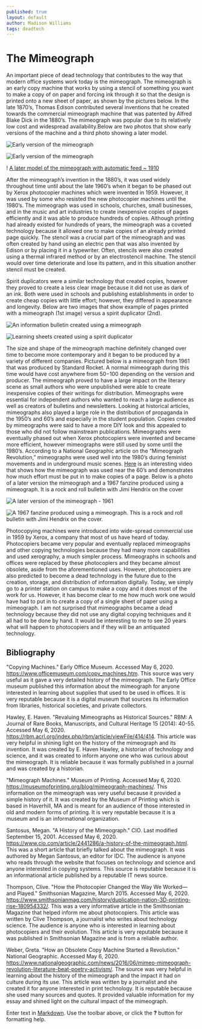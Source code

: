 ```yaml
---
published: true
layout: default
author: Madison Williams
tags: deadtech
---
```

# **The Mimeograph** 

An important piece of dead technology that contributes to the way that modern office systems work today is the mimeograph. The mimeograph is an early copy machine that works by using a stencil of something you want to make a copy of on paper and forcing ink through it so that the design is printed onto a new sheet of paper, as shown by the pictures below. In the late 1870’s, Thomas Edison contributed several inventions that he created towards the commercial mimeograph machine that was patented by Alfred Blake Dick in the 1880’s. The mimeograph was popular due to its relatively low cost and widespread availability.Below are two photos that show early versions of the machine and a third photo showing a later model. 
  
![Early version of the mimeograph](https://www.officemuseum.com/Copying%20Machine%20Page/copy_plate17.jpg) 

![Early version of the mimeograph](https://museumofprinting.org/site/assets/files/1173/mimeo1_copy.jpg)

! [A later model of the mimeograph with automatic feed ~ 1910](https://blog.findmysupplies.co.uk/wp-content/uploads/2018/07/Mimeograph-Machine.jpg)

After the mimeograph’s invention in the 1880’s, it was used widely throughout time until about the late 1960’s when it began to be phased out by Xerox photocopier machines which were invented in 1959. However, it was used by some who resisted the new photocopier machines until the 1980’s. The mimeograph was used in schools, churches, small businesses, and in the music and art industries to create inexpensive copies of pages efficiently and it was able to produce hundreds of copies. Although printing had already existed for hundreds of years, the mimeograph was a coveted technology because it allowed one to make copies of an already printed page quickly. The stencil was a crucial part of the mimeograph and was often created by hand using an electric pen that was also invented by Edison or by placing it in a typewriter. Often, stencils were also created using a thermal infrared method or by an electrostencil machine. The stencil would over time deteriorate and lose its pattern, and in this situation another stencil must be created. 

Spirit duplicators were a similar technology that created copies, however they proved to create a less clear image because it did not use as dark of an ink. Both were used in schools and publishing establishments in order to create cheap copies with little effort; however, they differed in appearance and longevity. Below are two images that show example of pages printed with a mimeograph (1st image) versus a spirit duplicator (2nd).
  
  ![An information bulletin created using a mimeograph](https://blogs.loc.gov/loc/files/2012/10/first_LCIB_ed-221x300.jpg)
  
  ![Learning sheets created using a spirit duplicator](http://gaylelintz.com/wp-content/uploads/2014/04/IMG_4217.jpg)
 
The size and shape of the mimeograph machine definitely changed over time to become more contemporary and it began to be produced by a variety of different companies. Pictured below is a mimeograph from 1961 that was produced by Standard Rocket. A normal mimeograph during this time would have cost anywhere from $50-$100 depending on the version and producer. The mimeograph proved to have a large impact on the literary scene as small authors who were unpublished were able to create inexpensive copies of their writings for distribution. Mimeographs were essential for independent authors who wanted to reach a large audience as well as creators of bulletins and newsletters. Looking at historical articles, mimeographs also played a large role in the distribution of propaganda in the 1950’s and 60’s and especially in the student population. Copies created by mimeographs were said to have a more DIY look and this appealed to those who did not follow mainstream publications. Mimeographs were eventually phased out when Xerox photocopiers were invented and became more efficient, however mimeographs were still used by some until the 1980’s. According to a National Geographic article on the “Mimeograph Revolution,” mimeographs were used well into the 1980’s during feminist movements and in underground music scenes. [Here](https://www.youtube.com/watch?v=gYjj62eGwc8) is an interesting video that shows how the mimeograph was used near the 60’s and demonstrates how much effort must be put in to make copies of a page. Below is a photo of a later version the mimeograph and a 1967 fanzine produced using a mimeograph. It is a rock and roll bulletin with Jimi Hendrix on the cover
  
  ![A later version of the mimeograph - 1961](https://d3h6k4kfl8m9p0.cloudfront.net/stories/F8u7-52ajumDTY.0axlmMw-smallw.jpg)
  
  ![A 1967 fanzine produced using a mimeograph. This is a rock and roll bulletin with Jimi Hendrix on the cover.](https://pleasuresofpasttimes.com/wp-content/uploads/2017/07/UNADJUSTEDNONRAW_thumb_13e8.gif)

Photocopying machines were introduced into wide-spread commercial use in 1959 by Xerox, a company that most of us have heard of today. Photocopiers became very popular and eventually replaced mimeographs and other copying technologies because they had many more capabilities and used xerography, a much simpler process. Mimeographs in schools and offices were replaced by these photocopiers and they became almost obsolete, aside from the aforementioned uses. However, photocopiers are also predicted to become a dead technology in the future due to the creation, storage, and distribution of information digitally. Today, we simply go to a printer station on campus to make a copy and it does most of the work for us. However, it has become clear to me how much work one would have had to put in to create a copy of a single sheet of paper using a mimeograph. I am not surprised that mimeographs became a dead technology because they did not use any digital copying techniques and it all had to be done by hand. It would be interesting to me to see 20 years what will happen to photocopiers and if they will be an antiquated technology.


## Bibliography

"Copying Machines." Early Office Museum. Accessed May 6, 2020. https://www.officemuseum.com/copy_machines.htm.
This source was very useful as it gave a very detailed history of the mimeograph. The Early Office museum published this information about the mimeograph for anyone interested in learning about supplies that used to be used in offices. It is very reputable because it is a digital museum that sources its information from libraries, historical societies, and private collectors.

Hawley, E. Haven. "Revaluing Mimeographs as Historical Sources." RBM: A Journal of Rare Books, Manuscripts, and Cultural Heritage 15 (2014): 40-55. Accessed May 6, 2020. https://rbm.acrl.org/index.php/rbm/article/viewFile/414/414.
This article was very helpful in shining light on the history of the mimeograph and its invention. It was created by E. Haven Hawley, a historian of technology and science, and it was created to inform anyone one who was curious about the mimeograph. It is reliable because it was formally published in a journal and was created by a historian.

"Mimeograph Machines." Museum of Printing. Accessed May 6, 2020. https://museumofprinting.org/blog/mimeograph-machines/.
This information on the mimeograph was very useful because it provided a simple history of it. It was created by the Museum of Printing which is based in Haverhill, MA and is meant for an audience of those interested in old and modern forms of printing. It is very reputable because it is a museum and is an informational organization.

Santosus, Megan. "A History of the Mimeograph." CIO. Last modified September 15, 2001. Accessed May 6, 2020. https://www.cio.com/article/2441286/a-history-of-the-mimeograph.html.
This was a short article that briefly talked about the mimeograph. It was authored by Megan Santosus, an editor for IDC. The audience is anyone who reads through the website that focuses on technology and science and anyone interested in copying systems. This source is reputable because it is an informational article published by a reputable IT news source.

Thompson, Clive. "How the Photocopier Changed the Way We Worked—and Played." Smithsonian Magazine, March 2015. Accessed May 6, 2020. https://www.smithsonianmag.com/history/duplication-nation-3D-printing-rise-180954332/.
This was a very informative article in the Smithsonian Magazine that helped inform me about photocopiers. This article was written by Clive Thompson, a journalist who writes about technology science. The audience is anyone who is interested in learning about photocopiers and their evolution. This article is very reputable because it was published in Smithsonian Magazine and is from a reliable author.

Weber, Greta. "How an Obsolete Copy Machine Started a Revolution." National Geographic. Accessed May 6, 2020. https://www.nationalgeographic.com/news/2016/06/mimeo-mimeograph-revolution-literature-beat-poetry-activism/.
The source was very helpful in learning about the history of the mimeograph and the impact it had on culture during its use. This article was written by a journalist and she created it for anyone interested in print technology. It is reputable because she used many sources and quotes. It provided valuable information for my essay and shined light on the cultural impact of the mimeograph.

Enter text in [Markdown](http://daringfireball.net/projects/markdown/). Use the toolbar above, or click the **?** button for formatting help.
